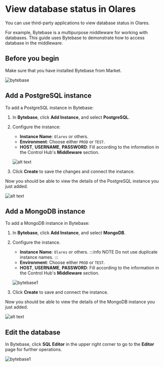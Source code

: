 # View database status in Olares
You can use third-party applications to view database status in Olares.

For example, Bytebase is a multipurpose middleware for working with databases. This guide uses Bytebase to demonstrate how to access database in the middleware.

## Before you begin
Make sure that you have installed Bytebase from Market.

![bytebase](/images/how-to/olares/controlhub/middleware/07.jpg)

## Add a PostgreSQL instance

To add a PostgreSQL instance in Bytebase:

1. In **Bytebase**, click **Add Instance**, and select **PostgreSQL**.
2. Configure the instance:
    - **Instance Name**: `Olares` or others.
    - **Environment**: Choose either `PROD` or `TEST`.
    - **HOST**, **USERNAME**, **PASSWORD**: Fill according to the information in the Control Hub's **Middleware** section.

   ![alt text](/images/how-to/olares/controlhub/middleware/09.jpg)

3. Click **Create** to save the changes and connect the instance.

Now you should be able to view the details of the PostgreSQL instance you just added.

![alt text](/images/how-to/olares/controlhub/middleware/10.jpg)

## Add a MongoDB instance
To add a MongoDB instance in Bytebase:

1. In **Bytebase**, click **Add Instance**, and select **MongoDB**.
2. Configure the instance.
   - **Instance Name**: `Olares` or others.
   :::info NOTE
   Do not use duplicate instance names.
   :::
   - **Environment**: Choose either `PROD` or `TEST`.
   - **HOST**, **USERNAME**, **PASSWORD**: Fill according to the information in the Control Hub's **Middleware** section.

   ![bytebase1](/images/how-to/olares/controlhub/middleware/11.jpg)

3. Click **Create** to save and connect the instance.

Now you should be able to view the details of the MongoDB instance you just added.

![alt text](/images/how-to/olares/controlhub/middleware/12.jpg)

## Edit the database

In Bytebase, click **SQL Editor** in the upper right corner to go to the **Editor** page for further operations.

![bytebase1](/images/how-to/olares/controlhub/middleware/13.jpg)

